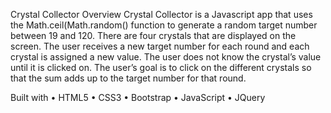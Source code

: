 Crystal Collector Overview
Crystal Collector is a Javascript app that uses the Math.ceil(Math.random() function to generate a random target number between 19 and 120. There are four crystals that are displayed on the screen. The user receives a new target number for each round and each crystal is assigned a new value. The user does not know the crystal’s value until it is clicked on. The user’s goal is to click on the different crystals so that the sum adds up to the target number for that round.

Built with
• HTML5
• CSS3
• Bootstrap
• JavaScript
• JQuery
